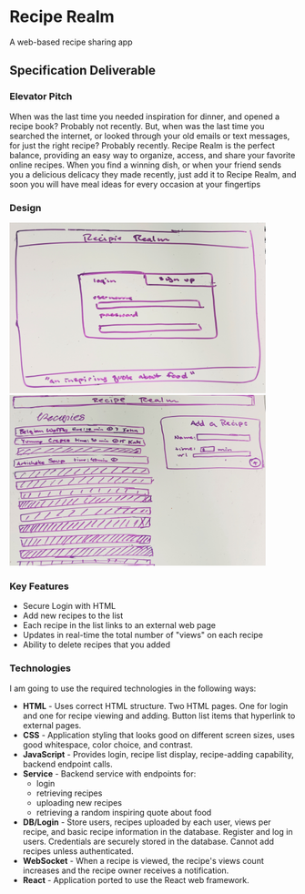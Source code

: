 # Recipe Realm
A web-based recipe sharing app <br />

## Specification Deliverable

### Elevator Pitch
When was the last time you needed inspiration for dinner, and opened a recipe book? Probably not recently. But, when was the last time you searched the internet, or looked through your old emails or text messages, for just the right recipe? Probably recently. Recipe Realm is the perfect balance, providing an easy way to organize, access, and share your favorite online recipes. When you find a winning dish, or when your friend sends you a delicious delicacy they made recently, just add it to Recipe Realm, and soon you will have meal ideas for every occasion at your fingertips

### Design
<img width="450" height="300" src="LoginMock.jpg"/>
<img width="450" height="300" src="AppMock.jpg"/>

### Key Features
- Secure Login with HTML
- Add new recipes to the list
- Each recipe in the list links to an external web page
- Updates in real-time the total number of "views" on each recipe
- Ability to delete recipes that you added

### Technologies
I am going to use the required technologies in the following ways:

- **HTML** - Uses correct HTML structure. Two HTML pages. One for login and one for recipe viewing and adding. Button list items that hyperlink to external pages.
- **CSS** - Application styling that looks good on different screen sizes, uses good whitespace, color choice, and contrast.
- **JavaScript** - Provides login, recipe list display, recipe-adding capability, backend endpoint calls.
- **Service** - Backend service with endpoints for:
  - login
  - retrieving recipes
  - uploading new recipes
  - retrieving a random inspiring quote about food
- **DB/Login** - Store users, recipes uploaded by each user, views per recipe, and basic recipe information in the database. Register and log in users. Credentials are securely stored in the database. Cannot add recipes unless authenticated.
- **WebSocket** - When a recipe is viewed, the recipe's views count increases and the recipe owner receives a notification.
- **React** - Application ported to use the React web framework.




<!--
## HTML Deliverable
## CSS Deliverable
## JavaScript Deliverable
## Service Deliverable
## DB/Login Deliverable
## WebSocket Deliverable
## React Deliverable
-->
